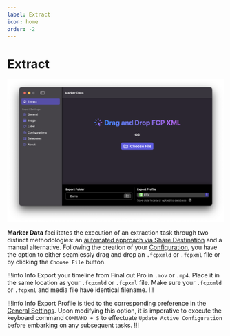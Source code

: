 ```yaml
---
label: Extract
icon: home
order: -2
---
```

# Extract

![Extract Window](/assets/md-main.png)

**Marker Data** facilitates the execution of an extraction task through two distinct methodologies: an [automated approach via Share Destination](/user-guide/share-destination) and a manual alternative. Following the creation of your [Configuration](/user-guide/configurations), you have the option to either seamlessly drag and drop an `.fcpxmld` or `.fcpxml` file or by clicking the `Choose File` button.

!!!info Info
Export your timeline from Final cut Pro in `.mov` or `.mp4`.  Place it in the same location as your `.fcpxmld` or `.fcpxml` file. Make sure your `.fcpxmld` or `.fcpxml` and media file have identical filename.
!!!

!!!info Info
Export Profile is tied to the corresponding preference in the [General Settings](/user-guide/general/#profiles). Upon modifying this option, it is imperative to execute the keyboard command `COMMAND + S` to effectuate `Update Active Configuration` before embarking on any subsequent tasks.
!!!